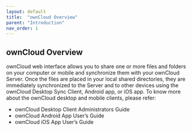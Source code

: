 ```yaml
---
layout: default
title:  "ownCloud Overview"
parent: "Introduction"
nav_order: 1
---
```


## ownCloud Overview
ownCloud web interface allows you to share one or more files and folders on your computer or mobile and synchronize them with your ownCloud Server. Once the files are placed in your local shared directories, they are immediately synchronized to the Server and to other devices using the ownCloud Desktop Sync Client, Android app, or iOS app. 
To know more about the ownCloud desktop and mobile clients, please refer:
- ownCloud Desktop Client Administrators Guide
- ownCloud Android App User’s Guide
- ownCloud iOS App User’s Guide